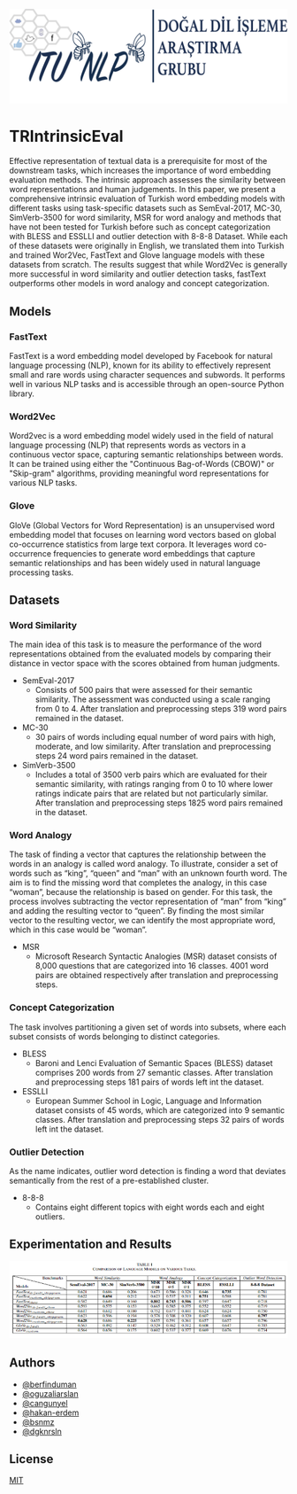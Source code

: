 
![itu-nlp-logo](https://raw.githubusercontent.com/swarm-nlp/TRIntrinsicEval/main/images/itu_ddi_logo.png)

    
# TRIntrinsicEval
Effective representation of textual data is a prerequisite for most of the downstream tasks, which increases the importance of word embedding evaluation methods. The intrinsic approach assesses the similarity between word representations and human judgements. In this paper, we present a comprehensive intrinsic evaluation of Turkish word embedding models with different tasks using task-specific datasets such as SemEval-2017, MC-30, SimVerb-3500 for word similarity, MSR for word analogy and methods that have not been tested for Turkish before such as concept categorization with BLESS and ESSLLI and outlier detection with 8-8-8 Dataset. While each of these datasets were originally in English, we translated them into Turkish and trained Wor2Vec, FastText and Glove language models with these datasets from scratch. The results suggest that while Word2Vec is generally more successful in word similarity and outlier detection tasks, fastText outperforms other models in word analogy and concept categorization. 


## Models

### FastText
FastText is a word embedding model developed by Facebook for natural language processing (NLP), known for its ability to effectively represent small and rare words using character sequences and subwords. It performs well in various NLP tasks and is accessible through an open-source Python library.

### Word2Vec
Word2vec is a word embedding model widely used in the field of natural language processing (NLP) that represents words as vectors in a continuous vector space, capturing semantic relationships between words. It can be trained using either the "Continuous Bag-of-Words (CBOW)" or "Skip-gram" algorithms, providing meaningful word representations for various NLP tasks.

### Glove
GloVe (Global Vectors for Word Representation) is an unsupervised word embedding model that focuses on learning word vectors based on global co-occurrence statistics from large text corpora. It leverages word co-occurrence frequencies to generate word embeddings that capture semantic relationships and has been widely used in natural language processing tasks.

## Datasets

### Word Similarity
The main idea of this task is to measure the performance of the word representations obtained from the evaluated models by comparing their distance in vector space with the scores obtained from human judgments.

- SemEval-2017
    - Consists of 500 pairs that were assessed for their semantic similarity. The assessment was conducted using a scale ranging from 0 to 4. After translation and
preprocessing steps 319 word pairs remained in the dataset.
- MC-30
    - 30 pairs of words including equal number of word pairs with high, moderate, and low similarity. After translation and preprocessing steps 24 word pairs remained in the dataset.
- SimVerb-3500
    - Includes a total of 3500 verb pairs which are evaluated for their semantic similarity, with ratings ranging from 0 to 10 where lower ratings indicate pairs that are related but not particularly similar. After translation and preprocessing steps 1825 word pairs remained in the dataset.

### Word Analogy
The task of finding a vector that captures the relationship between the words in an analogy is called word analogy. To illustrate, consider a set of words such as
“king”, “queen” and “man” with an unknown fourth word. The aim is to find the missing word that completes the analogy, in this case “woman”, because the relationship is based on gender. For this task, the process involves subtracting the vector representation of “man” from “king” and adding the resulting vector to “queen”. By finding the most similar vector to the resulting vector, we can identify the most appropriate word, which in this case would be “woman”.

- MSR
    - Microsoft Research Syntactic Analogies (MSR) dataset consists of 8,000 questions that are categorized into 16 classes. 4001 word pairs are obtained respectively after translation and preprocessing steps.

### Concept Categorization
The task involves partitioning a given set of words into subsets, where each subset consists of words belonging to distinct categories.

- BLESS
    - Baroni and Lenci Evaluation of Semantic Spaces (BLESS) dataset comprises 200 words from 27 semantic classes. After translation and
preprocessing steps 181 pairs of words left int the dataset.
- ESSLLI
    - European Summer School in Logic, Language and Information dataset consists of 45 words, which are categorized into 9 semantic classes. After translation and
preprocessing steps 32 pairs of words left int the dataset.

### Outlier Detection
As the name indicates, outlier word detection is finding a word that deviates semantically from the rest of a pre-established cluster.

- 8-8-8
    - Contains eight different topics with eight words each and eight outliers.

## Experimentation and Results
![image](https://raw.githubusercontent.com/swarm-nlp/TRIntrinsicEval/main/images/results_table.png)

## Authors
- [@berfinduman](https://github.com/berfinduman)
- [@oguzaliarslan](https://github.com/oguzaliarslan)
- [@cangunyel](https://github.com/cangunyel)
- [@hakan-erdem](https://github.com/hakan-erdem)
- [@bsnmz](https://github.com/bsnmz)
- [@dgknrsln](https://github.com/dgknrsln)

  
## License
[MIT](https://choosealicense.com/licenses/mit/)

  
